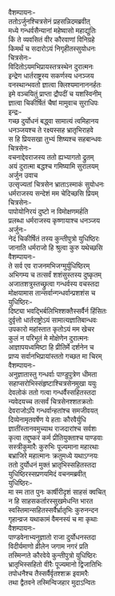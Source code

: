 वैशम्पायनः-  
ततोऽर्जुनश्चित्रसेनं प्रहसन्निदमब्रवीत्  
मध्ये गन्धर्वसैन्यानां महेष्वासो महाद्युतिः  
किं ते व्यवसितं वीर कौरवाणां विनिग्रहे  
किमर्थं च सदारोऽयं निगृहीतस्सुयोधनः  
चित्रसेनः-  
विदितोऽयमभिप्रायस्तत्रस्थेन दुरात्मनः  
इन्द्रेण धार्तराष्ट्रस्य सकर्णस्य धनञ्जय  
वनस्थान्भवतो ज्ञात्वा क्लिश्यमानाननर्हतः  
इमे वञ्चयितुं प्राप्ता द्रौपदीं च यशस्विनीम्  
ज्ञात्वा चिकीर्षितं चैषां मामुवाच सुराधिपः  
इन्द्रः-  
गच्छ दुर्योधनं बद्ध्वा सामात्यं त्वमिहानय  
धनञ्जयश्च ते रक्ष्यस्सह भ्रातृभिराहवे  
स हि प्रियसखा तुभ्यं शिष्यश्च सहबान्धवः  
चित्रसेनः-  
वचनाद्देवराजस्य ततो ह्यभ्यागतो द्रुतम्  
अयं दुरात्मा बद्धश्च गमिष्यामि सुरालयम्  
अर्जुन उवाच  
उत्सृज्यतां चित्रसेन भ्राताऽस्माकं सुयोधनः  
धर्मराजस्य सन्देशं मम चेदिच्छसि प्रियम्  
चित्रसेनः-  
पापोयोनिरयं दुष्टो न विमोक्षणमर्हति  
प्रलब्धा धर्मराजस्य कृष्णायाश्च धनञ्जय  
अर्जुनः-  
नेदं चिकीर्षितं तस्य कुन्तीपुत्रो युधिष्ठिरः  
जानाति धर्मराजो हि श्रुत्वा कुरु यथेच्छसि  
वैशम्पायनः-  
ते सर्व एव राजनमभिजग्मुर्युधिष्ठिरम्  
अभिगम्य च तत्सर्वं शशंसुस्तस्य दुष्कृतम्  
अजातशत्रुस्तच्छ्रुत्वा गन्धर्वस्य वचस्तदा  
मोक्षयामास तान्सर्वान्गन्धर्वान्प्रशशंस च  
युधिष्ठिरः-  
दिष्ट्या भवद्भिर्बलिभिश्शक्तैस्सर्वैर्न हिंसितः  
दुर्वृत्तो धार्तराष्ट्रोऽयं सामात्यज्ञातिबान्धवः  
उपकारो महांस्तात कृतोऽयं मम खेचर  
कुलं न परिभूतं मे मोक्षेणेन दुरात्मनः  
आज्ञापयध्वमिष्टा हि प्रीतिर्मे दर्शनेन च  
प्राप्य सर्वानभिप्रायांस्ततो गच्छत मा चिरम्  
वैशम्पायनः-  
अनुज्ञातास्तु गन्धर्वाः पाण्डुपुत्रेण धीमता  
सहाप्सरोभिस्संहृष्टाश्चित्रसेनमुखा ययुः  
देवलोकं ततो गत्वा गन्धर्वैस्सहितस्तदा  
न्यवेदयच्च तत्सर्वं चित्रसेनश्शतक्रतोः  
देवराजोऽपि गन्धर्वान्हतांश्च समजीवयत्  
दिव्येनामृतवर्षेण ये हताः कौरवैर्युधि  
ज्ञातींस्तानवमुच्याथ राजदारांश्च सर्वशः  
कृत्वा तद्दुष्करं कर्म प्रीतियुक्ताश्च पाण्डवाः  
सस्त्रीकुमारैः कुरुभिः पूज्यमाना महारथाः  
बभ्राजिरे महात्मानः क्रतुमध्ये यथाऽग्नयः  
ततो दुर्योधनं मुक्तं भ्रातृभिस्सहितस्तदा  
युधिष्ठिरस्सप्रणयमिदं वचनमब्रवीत्  
युधिष्ठिरः-  
मा स्म तात पुनः कार्षीरीदृशं साहसं क्वचित्  
न हि साहसकर्तारस्सुखमेधन्ति भारत  
स्वस्तिमान्सहितस्सर्वैर्भ्रातृभिः कुरुनन्दन  
गृहान्व्रज यथाकामं वैमनस्यं च मा कृथाः  
वैशम्पायनः-  
पाण्डवेनाभ्यनुज्ञातो राजा दुर्योधनस्तदा  
विदीर्यमाणो व्रीलेन जगाम नगरं प्रति  
तस्मिन्गते कौरवेये कुन्तीपुत्रो युधिष्ठिरः  
भ्रातृभिस्सहितो वीरैः पूज्यमानो द्विजातिभिः  
तपोधनैश्च तैस्सर्वैर्वृतश्शक्र इवामरैः  
तथा द्वैतवने तस्मिन्विजहार मुदाऽन्वितः  
